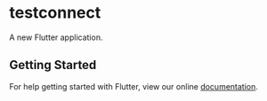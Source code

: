 # testconnect

A new Flutter application.

## Getting Started

For help getting started with Flutter, view our online
[documentation](https://flutter.io/).
